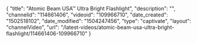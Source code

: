{
    "title": "Atomic Beam USA&trade; Ultra Bright Flashlight",
    "description": "",
    "channelid": "114661406",
    "videoid": "109966710",
    "date_created": "1502518102",
    "date_modified": "1504247456",
    "type": "captivate",
    "layout": "channelVideo",
    "url": "\/latest-videos\/atomic-beam-usa-ultra-bright-flashlight\/114661406-109966710"
}